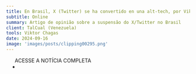 ```yaml
---
title: En Brasil, X (Twitter) se ha convertido en una alt-tech, por Viktor Chagas
subtitle: Online
summary: Artigo de opinião sobre a suspensão do X/Twitter no Brasil
client: TalCual (Venezuela)
tools: Viktor Chagas
date: 2024-09-16
image: 'images/posts/clipping00295.png'
---
```


<div class="post__share"><ul class="share__list list-reset">ACESSE A NOTÍCIA COMPLETA<li class="share__item" style="margin-left: 10px"><a class="share__link share__facebook" style="background: #fa5657" href=https://talcualdigital.com/en-brasil-x-twitter-se-ha-convertido-en-una-alt-tech-por-viktor-chagas/" title="Link" rel="nofolow"><i class="fa-solid fa-link"></i></a></li></ul></div>
<!-- <div class="gallery-box"><div class="gallery"><img src="/clipping/images/example-1.jpg" loading="lazy" alt="Project"><img src="/clipping/images/example-2.jpg" loading="lazy" alt="Project"></div><em>Gallery / <a href="https://www.freepik.com/" target="_blank">Freepic</a></em></div> -->
